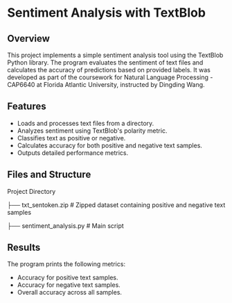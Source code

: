 # Sentiment Analysis with TextBlob
## Overview
This project implements a simple sentiment analysis tool using the TextBlob Python library. The program evaluates the sentiment of text files and calculates the accuracy of predictions based on provided labels. It was developed as part of the coursework for Natural Language Processing - CAP6640 at Florida Atlantic University, instructed by Dingding Wang.

## Features
- Loads and processes text files from a directory.
- Analyzes sentiment using TextBlob's polarity metric.
- Classifies text as positive or negative.
- Calculates accuracy for both positive and negative text samples.
- Outputs detailed performance metrics.

## Files and Structure
Project Directory 

├── txt_sentoken.zip         # Zipped dataset containing positive and negative text samples

├── sentiment_analysis.py    # Main script

## Results
The program prints the following metrics:

- Accuracy for positive text samples.
- Accuracy for negative text samples.
- Overall accuracy across all samples.
